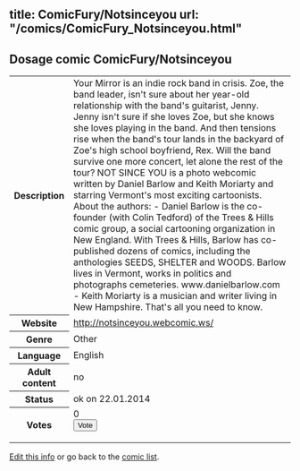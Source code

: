 title: ComicFury/Notsinceyou
url: "/comics/ComicFury_Notsinceyou.html"
---
Dosage comic ComicFury/Notsinceyou
-----------------------------------------

<p id="msg"></p>
<script type="text/javascript">
if (window.location.search === '?edit_info_mail=sent_ok') {
  var elem = document.getElementById("msg");
  elem.innerHTML = 'Edited information sucessfully sent for review, which is usually done daily. Thanks!';
  elem.className = 'ok';
}
</script>
<table class="comicinfo">
<tr>
<th>Description</th><td>Your Mirror is an indie rock band in crisis. Zoe, the band leader, isn't sure about her year-old relationship with the band's guitarist, Jenny. Jenny isn't sure if she loves Zoe, but she knows she loves playing in the band. And then tensions rise when the band's tour lands in the backyard of Zoe's high school boyfriend, Rex. Will the band survive one more concert, let alone the rest of the tour? NOT SINCE YOU is a photo webcomic written by Daniel Barlow and Keith Moriarty and starring Vermont's most exciting cartoonists. About the authors: - Daniel Barlow is the co-founder (with Colin Tedford) of the Trees &amp; Hills comic group, a social cartooning organization in New England. With Trees &amp; Hills, Barlow has co-published dozens of comics, including the anthologies SEEDS, SHELTER and WOODS. Barlow lives in Vermont, works in politics and photographs cemeteries. www.danielbarlow.com - Keith Moriarty is a musician and writer living in New Hampshire. That's all you need to know.</td>
</tr>
<tr>
<th>Website</th><td><a href="http://notsinceyou.webcomic.ws/">http://notsinceyou.webcomic.ws/</a></td>
</tr>
<tr>
<th>Genre</th><td>Other</td>
</tr>
<tr>
<th>Language</th><td>English</td>
</tr>
<tr>
<th>Adult content</th><td>no</td>
</tr>
<tr>
<th>Status</th><td>ok on 22.01.2014</td>
</tr>
<tr>
<th>Votes</th><td>0
<form action="http://gaecounter.appspot.com/count/" method="POST">
<input name="name" type="hidden" value="ComicFury_Notsinceyou"/>
<input name="uid" type="hidden" id="voteuid" value=""/>
<input type="submit" value="Vote"/>
</form>
</td>
</tr>
</table>
<script type="text/javascript">
var ua = navigator.userAgent;
document.getElementById("voteuid").value = ua.replace(/[^a-zA-Z0-9\._:]/g , "_");;
</script>

[Edit this info](ComicFury_Notsinceyou_edit.html) or go back to the [comic list](../comic-index.html).
